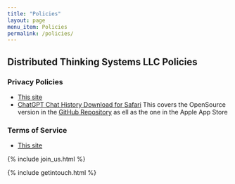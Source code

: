 ```yaml
---
title: "Policies"
layout: page
menu_item: Policies
permalink: /policies/
---
```


## Distributed Thinking Systems LLC Policies

### Privacy Policies
- [This site](General_Privacy)
- [ChatGPT Chat History Download for Safari](Privacy_ChatGPT_Chat_History_Download_for_Safari)
    This covers the OpenSource version in the [GitHub Repository](https://github.com/unixwzrd/chatgpt-chatlog-export) as ell as the one in the Apple App Store


### Terms of Service
- [This site](General_ToS)


{% include join_us.html %}

{% include getintouch.html %}
